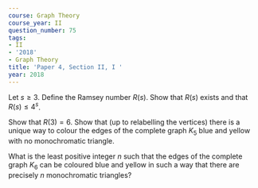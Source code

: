 ```yaml
---
course: Graph Theory
course_year: II
question_number: 75
tags:
- II
- '2018'
- Graph Theory
title: 'Paper 4, Section II, I '
year: 2018
---
```




Let $s \geqslant 3$. Define the Ramsey number $R(s)$. Show that $R(s)$ exists and that $R(s) \leqslant 4^{s}$.

Show that $R(3)=6$. Show that (up to relabelling the vertices) there is a unique way to colour the edges of the complete graph $K_{5}$ blue and yellow with no monochromatic triangle.

What is the least positive integer $n$ such that the edges of the complete graph $K_{6}$ can be coloured blue and yellow in such a way that there are precisely $n$ monochromatic triangles?